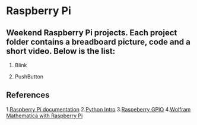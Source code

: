 # Raspberry Pi
Weekend Raspberry Pi projects. Each project folder contains a breadboard picture, code and a short video. Below is the list:
---
1. Blink

2. PushButton


## References
1.[Raspberry Pi documentation](https://www.raspberrypi.org/documentation/)
2.[Python Intro](http://bennuttall.github.io/python-intro/)
3.[Raspeberry GPIO](https://learn.sparkfun.com/tutorials/raspberry-gpio)
4.[Wolfram Mathematica with Raspberry Pi](https://www.wolfram.com/raspberry-pi/)
